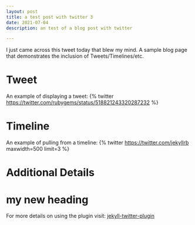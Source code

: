 ```yaml
---
layout: post
title: a test post with twitter 3
date: 2021-07-04
description: an test of a blog post with twitter

---
```

I just came across this tweet today that blew my mind. A sample blog page that demonstrates the inclusion of Tweets/Timelines/etc.

# Tweet
An example of displaying a tweet:
{% twitter https://twitter.com/rubygems/status/518821243320287232 %}

# Timeline
An example of pulling from a timeline:
{% twitter https://twitter.com/jekyllrb maxwidth=500 limit=3 %}

# Additional Details
# my new heading
For more details on using the plugin visit: [jekyll-twitter-plugin](https://github.com/rob-murray/jekyll-twitter-plugin)
